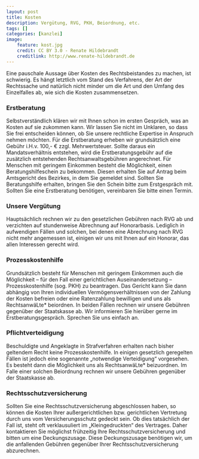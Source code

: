 ```yaml
---
layout: post
title: Kosten
description: Vergütung, RVG, PKH, Beiordnung, etc.
tags: []
categories: [kanzlei]
image:
    feature: kost.jpg
    credit: CC BY 3.0 - Renate Hildebrandt
    creditlink: http://www.renate-hildebrandt.de
---
```


Eine pauschale Aussage über Kosten des Rechtsbeistandes zu machen, ist schwierig. Es hängt letztlich vom Stand des Verfahrens, der Art der Rechtssache und natürlich nicht minder um die Art und den Umfang des Einzelfalles ab, wie sich die Kosten zusammensetzen.  


### Erstberatung

Selbstverständlich klären wir mit Ihnen schon im ersten Gespräch, was an Kosten auf sie zukommen kann. Wir lassen Sie nicht im Unklaren, so dass Sie frei entscheiden können, ob Sie unsere rechtliche Expertise in Anspruch nehmen möchten. 
Für die Erstberatung erheben wir grundsätzlich eine Gebühr i.H.v. 100,- € zzgl. Mehrwertsteuer. Sollte daraus ein Mandatsverhältnis entstehen, wird die Erstberatungsgebühr auf die zusätzlich entstehenden Rechtsanwaltsgebühren angerechnet.
Für Menschen mit geringem Einkommen besteht die Möglichkeit, einen Beratungshilfeschein zu bekommen. Diesen erhalten Sie auf Antrag beim Amtsgericht des Bezirkes, in dem Sie gemeldet sind. Sollten Sie Beratungshilfe erhalten, bringen Sie den Schein bitte zum Erstgespräch mit.
Sollten Sie eine Erstberatung benötigen, vereinbaren Sie bitte einen Termin.  


### Unsere Vergütung

Hauptsächlich rechnen wir zu den gesetzlichen Gebühren nach RVG ab und verzichten auf stundenweise Abrechnung auf Honorarbasis. Lediglich in aufwendigen Fällen und solchen, bei denen eine Abrechnung nach RVG nicht mehr angemessen ist, einigen wir uns mit Ihnen auf ein Honorar, das allen Interessen gerecht wird.  


### Prozesskostenhilfe

Grundsätzlich besteht für Menschen mit geringem Einkommen auch die Möglichkeit – für den Fall einer gerichtlichen Auseinandersetzung – Prozesskostenhilfe (sog. PKH) zu beantragen. Das Gericht kann Sie dann abhängig von Ihren individuellen Vermögensverhältnissen von der Zahlung der Kosten befreien oder eine Ratenzahlung bewilligen und uns als RechtsanwäLte* beiordnen. In beiden Fällen rechnen wir unsere Gebühren gegenüber der Staatskasse ab.
Wir informieren Sie hierüber gerne im Erstberatungsgespräch. Sprechen Sie uns einfach an.  


### Pflichtverteidigung

Beschuldigte und Angeklagte in Strafverfahren erhalten nach bisher geltendem Recht keine Prozesskostenhilfe. In einigen gesetzlich geregelten Fällen ist jedoch eine sogenannte „notwendige Verteidigung“ vorgesehen. Es besteht dann die Möglichkeit uns als RechtsanwäLte* beizuordnen. Im Falle einer solchen Beiordnung rechnen wir unsere Gebühren gegenüber der Staatskasse ab.  


### Rechtsschutzversicherung

Sollten Sie eine Rechtsschutzversicherung abgeschlossen haben, so können die Kosten Ihrer außergerichtlichen bzw. gerichtlichen Vertretung durch uns vom Versicherungsschutz gedeckt sein. Ob dies tatsächlich der Fall ist, steht oft verklausuliert im „Kleingedruckten“ des Vertrages. Daher kontaktieren Sie möglichst frühzeitig Ihre Rechtsschutzversicherung und bitten um eine Deckungszusage. Diese Deckungszusage benötigen wir, um die anfallenden Gebühren gegenüber Ihrer Rechtsschutzversicherung abzurechnen.
